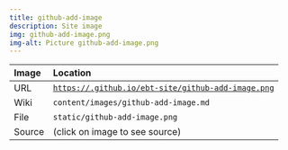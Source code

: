 ```yaml
---
title: github-add-image
description: Site image
img: github-add-image.png
img-alt: Picture github-add-image.png
---
```


  | Image | Location |
  | :----- | :----- |
  | URL | <code><a href="https://.github.io/ebt-site/github-add-image.png" target="_blank">https://.github.io/ebt-site/github-add-image.png</a></code> |
  | Wiki | <code>content/images/github-add-image.md</code> |
  | File | <code>static/github-add-image.png</code> |
  | Source | (click on image to see source) |

